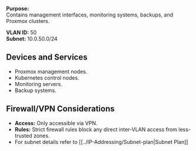 **Purpose:**  
Contains management interfaces, monitoring systems, backups, and Proxmox clusters.

**VLAN ID:** 50  
**Subnet:** 10.0.50.0/24

## Devices and Services
- Proxmox management nodes.
- Kubernetes control nodes.
- Monitoring servers.
- Backup systems.

## Firewall/VPN Considerations
- **Access:** Only accessible via VPN.
- **Rules:** Strict firewall rules block any direct inter-VLAN access from less-trusted zones.
- For subnet details refer to [[../IP-Addressing/Subnet-plan|Subnet Plan]]
